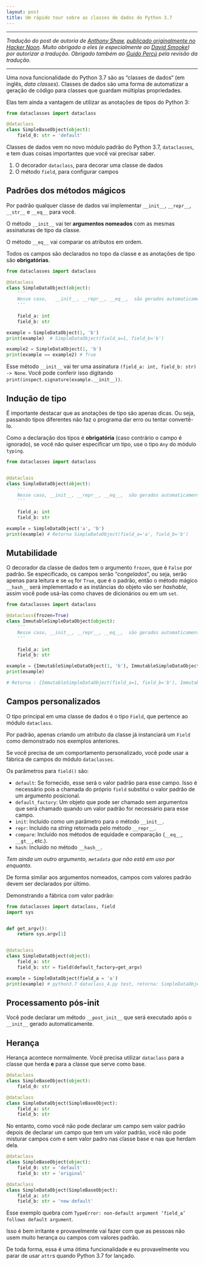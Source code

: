 ```yaml
---
layout: post
title: Um rápido tour sobre as classes de dados do Python 3.7
---
```


---

_Tradução do post de autoria de [Anthony Shaw](https://twitter.com/anthonypjshaw), [publicado originalmente no Hacker Noon](https://hackernoon.com/a-brief-tour-of-python-3-7-data-classes-22ee5e046517). Muito obrigado a eles (e especialmente ao [David Smooke](https://twitter.com/davidsmooke)) por autorizar a tradução. Obrigado também ao [Guido Percú](https://guidopercu.com.br) pela revisão da tradução._

---

Uma nova funcionalidade do Python 3.7 são as “classes de dados“ (em inglês, _data classes_). Classes de dados são uma forma de automatizar a geração de código para classes que guardam múltiplas propriedades.

Elas tem ainda a vantagem de utilizar as anotações de tipos do Python 3:

```python
from dataclasses import dataclass

@dataclass
class SimpleBaseObject(object):
    field_0: str = 'default'
```

Classes de dados vem no novo módulo padrão do Python 3.7, `dataclasses`, e tem duas coisas importantes que você vai precisar saber.

1. O decorador `dataclass`, para decorar uma classe de dados
1. O método `field`, para configurar campos

## Padrões dos métodos mágicos

Por padrão qualquer classe de dados vai implementar `__init__`, `__repr__`, `__str__` e `__eq__` para você.

O método `__init__` vai ter **argumentos nomeados** com as mesmas assinaturas de tipo da classe.

O método `__eq__` vai comparar os atributos em ordem.

Todos os campos são declarados no topo da classe e as anotações de tipo são **obrigatórias**.

```python
from dataclasses import dataclass

@dataclass
class SimpleDataObject(object):
    '''
    Nesse caso,   __init__, __repr__, __eq__,  são gerados automaticamente.
    '''
    
    field_a: int
    field_b: str

example = SimpleDataObject(1, 'b')
print(example)  # SimpleDataObject(field_a=1, field_b='b')

example2 = SimpleDataObject(1, 'b')
print(example == example2) # True
```

Esse método `__init__` vai ter uma assinatura `(field_a: int, field_b: str) -> None`. Você pode conferir isso digitando `print(inspect.signature(example.__init__))`.

## Indução de tipo

É importante destacar que as anotações de tipo são apenas dicas. Ou seja, passando tipos diferentes não faz o programa dar erro ou tentar convertê-lo.

Como a declaração dos tipos é **obrigatória** (caso contrário o campo é ignorado), se você não quiser especificar um tipo, use o tipo `Any` do módulo `typing`.

```python
from dataclasses import dataclass


@dataclass
class SimpleDataObject(object):
    '''
    Nesse caso, __init__, __repr__, __eq__,  são gerados automaticamente.
    '''
    
    field_a: int
    field_b: str

example = SimpleDataObject('a', 'b')
print(example) # Retorna SimpleDataObject(field_a='a', field_b='b')
```

## Mutabilidade

O decorador da classe de dados tem o argumento `frozen`, que é `False` por padrão. Se especificado, os campos serão “_congelados_”, ou seja, serão apenas para leitura e se `eq` for `True`, que é o padrão, então o método mágico `__hash__` será implementado e as instâncias do objeto vão ser _hashable_, assim você pode usá-las como chaves de dicionários ou em um `set`.

```python
from dataclasses import dataclass

@dataclass(frozen=True)
class ImmutableSimpleDataObject(object):
    '''
    Nesse caso, __init__, __repr__, __eq__,  são gerados automaticamente.
    '''
  
    field_a: int
    field_b: str

example = {ImmutableSimpleDataObject(1, 'b'), ImmutableSimpleDataObject(2, 'c')}
print(example)

# Retorna : {ImmutableSimpleDataObject(field_a=1, field_b='b'), ImmutableSimpleDataObject(field_a=2, field_b='c')}
```

## Campos personalizados

O tipo principal em uma classe de dados é o tipo `Field`, que pertence ao módulo `dataclass`.

Por padrão, apenas criando um atributo da classe já instanciará um `Field` como demonstrado nos exemplos anteriores.

Se você precisa de um comportamento personalizado, você pode usar a fábrica de campos do módulo `dataclasses`.

Os parâmetros para `field()` são:

* `default`: Se fornecido, esse será o valor padrão para esse campo. Isso é necessário pois a chamada do próprio `field` substitui o valor padrão de um argumento posicional.
* `default_factory`: Um objeto que pode ser chamado sem argumentos que será chamado quando um valor padrão for necessário para esse campo.
* `init`: Incluído como um parâmetro para o método `__init__`.
* `repr`: Incluído na _string_ retornada pelo método `__repr__`.
* `compare`: Incluído nos métodos de equidade e comparação (`__eq__`, `__gt__`, etc.).
* `hash`: Incluído no método `__hash__`.

_Tem ainda um outro argumento, `metadata` que não está em uso por enquanto._

De forma similar aos argumentos nomeados, campos com valores padrão devem ser declarados por último.

Demonstrando a fábrica com valor padrão:

```python
from dataclasses import dataclass, field
import sys


def get_argv():
    return sys.argv[1]


@dataclass
class SimpleDataObject(object):
    field_a: str
    field_b: str = field(default_factory=get_argv)

example = SimpleDataObject(field_a = 'a')
print(example) # python3.7 dataclass_4.py test, retorna: SimpleDataObject(field_a='a', field_b='test')
```

## Processamento pós-init

Você pode declarar um método `__post_init__` que será executado após o `__init__` gerado automaticamente.

## Herança

Herança acontece normalmente. Você precisa utilizar `dataclass` para a classe que herda **e** para a classe que serve como base.

```python
@dataclass
class SimpleBaseObject(object):
    field_0: str

@dataclass
class SimpleDataObject(SimpleBaseObject):
    field_a: str
    field_b: str
```

No entanto, como você não pode declarar um campo sem valor padrão depois de declarar um campo que tem um valor padrão, você não pode misturar campos com e sem valor padro nas classe base e nas que herdam dela.

```python
@dataclass
class SimpleBaseObject(object):
    field_0: str = 'default'
    field_b: str = 'original'

@dataclass
class SimpleDataObject(SimpleBaseObject):
    field_a: str
    field_b: str = 'new default'
```

Esse exemplo quebra com `TypeError: non-default argument ‘field_a’ follows default argument`.

Isso é bem irritante e provavelmente vai fazer com que as pessoas não usem muito herança ou campos com valores padrão.

De toda forma, essa é uma ótima funcionalidade e eu provavelmente vou parar de usar `attr`s quando Python 3.7 for lançado.